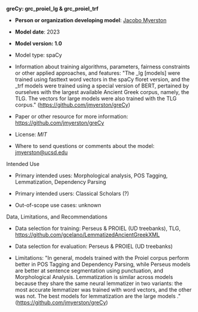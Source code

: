**greCy: grc_proiel_lg & grc_proiel_trf**

- **Person or organization developing model**: [Jacobo Myerston](https://github.com/jmyerston)

- **Model date**: 2023

- **Model version: 1.0**

- Model type: spaCy

- Information about training algorithms, parameters, fairness constraints or other applied approaches, and features: "The _lg [models] were trained using fasttext word vectors in the spaCy floret version, and the _trf models were trained using a special version of BERT, pertained by ourselves with the largest available Ancient Greek corpus, namely, the TLG. The vectors for large models were also trained with the TLG corpus." (https://github.com/jmyerston/greCy)

- Paper or other resource for more information: https://github.com/jmyerston/greCy

- License: *MIT*

- Where to send questions or comments about the model:
[jmyerston@ucsd.edu](mailto:jmyerston@ucsd.edu)

Intended Use

- Primary intended uses: Morphological analysis, POS Tagging, Lemmatization, Dependency Parsing

- Primary intended users: Classical Scholars (?)

- Out-of-scope use cases: unknown

Data, Limitations, and Recommendations

- Data selection for training: Perseus & PROIEL (UD treebanks), TLG, https://github.com/gcelano/LemmatizedAncientGreekXML

- Data selection for evaluation: Perseus & PROIEL (UD treebanks)

- Limitations: "In general, models trained with the Proiel corpus perform better in POS Tagging and Dependency Parsing, while Perseus models are better at sentence segmentation using punctuation, and Morphological Analysis. Lemmatization is similar across models because they share the same neural lemmatizer in two variants: the most accurate lemmatizer was trained with word vectors, and the other was not. The best models for lemmatization are the large models ." (https://github.com/jmyerston/greCy)
